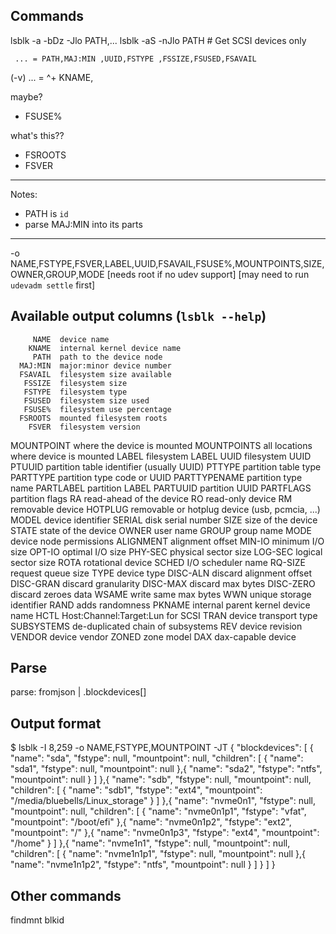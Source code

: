 Commands
-------------------------------------------------------

lsblk -a -bDz -Jlo PATH,...
lsblk -aS -nJlo PATH # Get SCSI devices only

     ... = PATH,MAJ:MIN ,UUID,FSTYPE ,FSSIZE,FSUSED,FSAVAIL
(-v) ... = ^+ KNAME,

maybe?
- FSUSE%

what's this??
- FSROOTS
- FSVER

----------

Notes:
- PATH is `id`
- parse MAJ:MIN into its parts

----------

-o NAME,FSTYPE,FSVER,LABEL,UUID,FSAVAIL,FSUSE%,MOUNTPOINTS,SIZE,OWNER,GROUP,MODE
[needs root if no udev support]
[may need to run `udevadm settle` first]

Available output columns (`lsblk --help`)
-------------------------------------------------------

         NAME  device name
        KNAME  internal kernel device name
         PATH  path to the device node
      MAJ:MIN  major:minor device number
      FSAVAIL  filesystem size available
       FSSIZE  filesystem size
       FSTYPE  filesystem type
       FSUSED  filesystem size used
       FSUSE%  filesystem use percentage
      FSROOTS  mounted filesystem roots
        FSVER  filesystem version
   MOUNTPOINT  where the device is mounted
  MOUNTPOINTS  all locations where device is mounted
        LABEL  filesystem LABEL
         UUID  filesystem UUID
       PTUUID  partition table identifier (usually UUID)
       PTTYPE  partition table type
     PARTTYPE  partition type code or UUID
 PARTTYPENAME  partition type name
    PARTLABEL  partition LABEL
     PARTUUID  partition UUID
    PARTFLAGS  partition flags
           RA  read-ahead of the device
           RO  read-only device
           RM  removable device
      HOTPLUG  removable or hotplug device (usb, pcmcia, ...)
        MODEL  device identifier
       SERIAL  disk serial number
         SIZE  size of the device
        STATE  state of the device
        OWNER  user name
        GROUP  group name
         MODE  device node permissions
    ALIGNMENT  alignment offset
       MIN-IO  minimum I/O size
       OPT-IO  optimal I/O size
      PHY-SEC  physical sector size
      LOG-SEC  logical sector size
         ROTA  rotational device
        SCHED  I/O scheduler name
      RQ-SIZE  request queue size
         TYPE  device type
     DISC-ALN  discard alignment offset
    DISC-GRAN  discard granularity
     DISC-MAX  discard max bytes
    DISC-ZERO  discard zeroes data
        WSAME  write same max bytes
          WWN  unique storage identifier
         RAND  adds randomness
       PKNAME  internal parent kernel device name
         HCTL  Host:Channel:Target:Lun for SCSI
         TRAN  device transport type
   SUBSYSTEMS  de-duplicated chain of subsystems
          REV  device revision
       VENDOR  device vendor
        ZONED  zone model
          DAX  dax-capable device

Parse
-------------------------------------------------------

parse: fromjson | .blockdevices[]

Output format
-------------------------------------------------------

$ lsblk -I 8,259 -o NAME,FSTYPE,MOUNTPOINT -JT
{
   "blockdevices": [
      {
         "name": "sda",
         "fstype": null,
         "mountpoint": null,
         "children": [
            {
               "name": "sda1",
               "fstype": null,
               "mountpoint": null
            },{
               "name": "sda2",
               "fstype": "ntfs",
               "mountpoint": null
            }
         ]
      },{
         "name": "sdb",
         "fstype": null,
         "mountpoint": null,
         "children": [
            {
               "name": "sdb1",
               "fstype": "ext4",
               "mountpoint": "/media/bluebells/Linux_storage"
            }
         ]
      },{
         "name": "nvme0n1",
         "fstype": null,
         "mountpoint": null,
         "children": [
            {
               "name": "nvme0n1p1",
               "fstype": "vfat",
               "mountpoint": "/boot/efi"
            },{
               "name": "nvme0n1p2",
               "fstype": "ext2",
               "mountpoint": "/"
            },{
               "name": "nvme0n1p3",
               "fstype": "ext4",
               "mountpoint": "/home"
            }
         ]
      },{
         "name": "nvme1n1",
         "fstype": null,
         "mountpoint": null,
         "children": [
            {
               "name": "nvme1n1p1",
               "fstype": null,
               "mountpoint": null
            },{
               "name": "nvme1n1p2",
               "fstype": "ntfs",
               "mountpoint": null
            }
         ]
      }
   ]
}

Other commands
-------------------------------------------------------

findmnt
blkid
